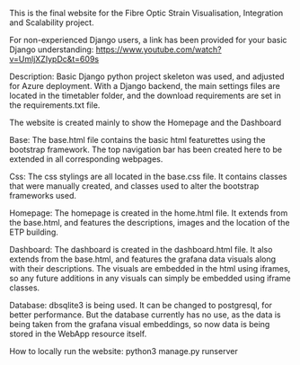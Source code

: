 This is the final website for the Fibre Optic Strain Visualisation, Integration and Scalability project.

For non-experienced Django users, a link has been provided for your basic Django understanding: https://www.youtube.com/watch?v=UmljXZIypDc&t=609s

Description: Basic Django python project skeleton was used, and adjusted for Azure deployment. With a Django backend, the main settings files are located in the timetabler folder, and the download requirements are set in the requirements.txt file. 

The website is created mainly to show the Homepage and the Dashboard

Base: The base.html file contains the basic html featurettes using the bootstrap framework. The top navigation bar has been created here to be extended in all corresponding webpages.

Css: The css stylings are all located in the base.css file. It contains classes that were manually created, and classes used to alter the bootstrap frameworks used.

Homepage: The homepage is created in the home.html file. It extends from the base.html, and features the descriptions, images and the location of the ETP building.

Dashboard: The dashboard is created in the dashboard.html file. It also extends from the base.html, and features the grafana data visuals along with their descriptions. The visuals are embedded in the html using iframes, so any future additions in any visuals can simply be embedded using iframe classes.
 
Database: dbsqlite3 is being used. It can be changed to postgresql, for better performance. But the database currently has no use, as the data is being taken from the grafana visual embeddings, so now data is being stored in the WebApp resource itself.

How to locally run the website:
      python3 manage.py runserver
